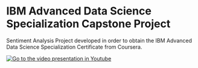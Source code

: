 # IBM Advanced Data Science Specialization Capstone Project


Sentiment Analysis Project developed in order to obtain the IBM Advanced Data Science Specialization Certificate from Coursera.


[![Go to the video presentation in Youtube](https://imgur.com/M8pL2CQ.png)](https://youtu.be/XPKnM1yHS7c "Go to the video presentation in YouTube")
